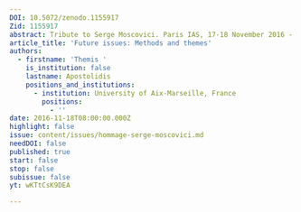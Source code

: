 ```yaml
---
DOI: 10.5072/zenodo.1155917
Zid: 1155917
abstract: Tribute to Serge Moscovici. Paris IAS, 17-18 November 2016 - Session 7
article_title: 'Future issues: Methods and themes'
authors:
  - firstname: 'Themis '
    is_institution: false
    lastname: Apostolidis
    positions_and_institutions:
      - institution: University of Aix-Marseille, France
        positions:
          - ''
date: 2016-11-18T08:00:00.000Z
highlight: false
issue: content/issues/hommage-serge-moscovici.md
needDOI: false
published: true
start: false
stop: false
subissue: false
yt: wKTtCsK9DEA

---
```


<Youtube yt="wKTtCsK9DEA" caption="Future issues Methods and themes"></Youtube>
